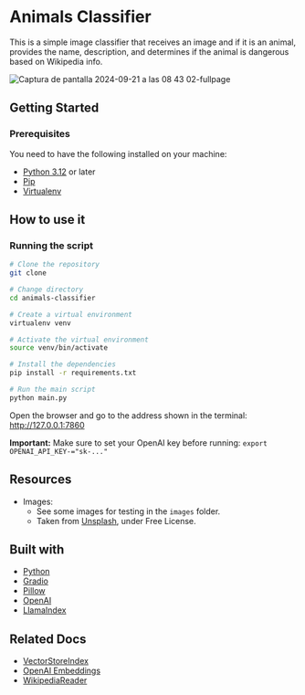 # Animals Classifier

This is a simple image classifier that receives an image and if it is an animal, provides the name, description, and
determines if the animal is dangerous based on Wikipedia info.

![Captura de pantalla 2024-09-21 a las 08 43 02-fullpage](https://github.com/user-attachments/assets/5420b392-1cc8-42d7-81e0-e3716542b02d)

## Getting Started

### Prerequisites

You need to have the following installed on your machine:

- [Python 3.12](https://www.python.org/downloads/release/python-3124/) or later
- [Pip](https://pypi.org/project/pip/)
- [Virtualenv](https://pypi.org/project/virtualenv/)

## How to use it

### Running the script

```bash
# Clone the repository
git clone

# Change directory
cd animals-classifier

# Create a virtual environment
virtualenv venv

# Activate the virtual environment
source venv/bin/activate

# Install the dependencies
pip install -r requirements.txt

# Run the main script
python main.py
```

Open the browser and go to the address shown in the terminal: http://127.0.0.1:7860

**Important:** Make sure to set your OpenAI key before running: `export OPENAI_API_KEY-="sk-..."`

## Resources

- Images:
    - See some images for testing in the `images` folder.
    - Taken from [Unsplash](https://unsplash.com/), under Free License.

## Built with

- [Python](https://www.python.org/)
- [Gradio](https://www.gradio.app/)
- [Pillow](https://python-pillow.org/)
- [OpenAI](https://www.openai.com/)
- [LlamaIndex](https://llamaindex.ai/)

## Related Docs

- [VectorStoreIndex](https://docs.llamaindex.ai/en/stable/module_guides/indexing/vector_store_index/)
- [OpenAI Embeddings](https://docs.llamaindex.ai/en/stable/examples/embeddings/OpenAI/)
- [WikipediaReader](https://docs.llamaindex.ai/en/stable/api_reference/readers/wikipedia/)
